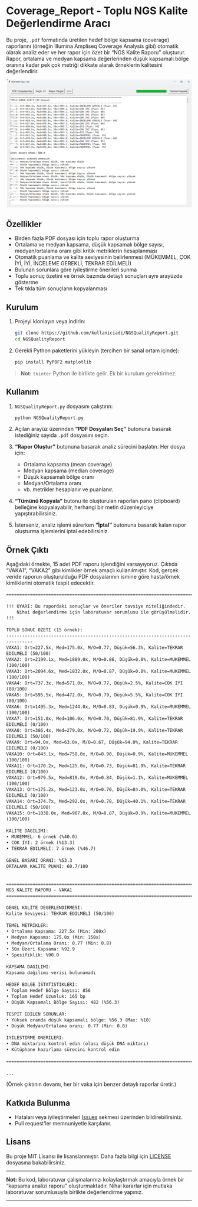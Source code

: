 # Coverage_Report - Toplu NGS Kalite Değerlendirme Aracı

Bu proje, `.pdf` formatında üretilen hedef bölge kapsama (coverage) raporlarını (örneğin Illumina Ampliseq Coverage Analysis gibi) otomatik olarak analiz eder ve her rapor için özet bir “NGS Kalite Raporu” oluşturur. Rapor, ortalama ve medyan kapsama değerlerinden düşük kapsamalı bölge oranına kadar pek çok metriği dikkate alarak örneklerin kalitesini değerlendirir.

![screen.png](screen.png)

## Özellikler
- Birden fazla PDF dosyası için toplu rapor oluşturma
- Ortalama ve medyan kapsama, düşük kapsamalı bölge sayısı, medyan/ortalama oranı gibi kritik metriklerin hesaplanması
- Otomatik puanlama ve kalite seviyesinin belirlenmesi (MÜKEMMEL, ÇOK İYİ, İYİ, İNCELEME GEREKLİ, TEKRAR EDİLMELİ)
- Bulunan sorunlara göre iyileştirme önerileri sunma
- Toplu sonuç özetini ve örnek bazında detaylı sonuçları aynı arayüzde gösterme
- Tek tıkla tüm sonuçların kopyalanması

## Kurulum

1. Projeyi klonlayın veya indirin:

   ```bash
   git clone https://github.com/kullaniciadi/NGSQualityReport.git
   cd NGSQualityReport
   ```

2. Gerekli Python paketlerini yükleyin (tercihen bir sanal ortam içinde):

   ```bash
   pip install PyPDF2 matplotlib
   ```

> **Not:** `tkinter` Python ile birlikte gelir. Ek bir kurulum gerektirmez.

## Kullanım

1. `NGSQualityReport.py` dosyasını çalıştırın:

   ```bash
   python NGSQualityReport.py
   ```

2. Açılan arayüz üzerinden **“PDF Dosyaları Seç”** butonuna basarak istediğiniz sayıda `.pdf` dosyasını seçin.

3. **“Rapor Oluştur”** butonuna basarak analiz sürecini başlatın. Her dosya için:
   - Ortalama kapsama (mean coverage)
   - Medyan kapsama (median coverage)
   - Düşük kapsamalı bölge oranı
   - Medyan/Ortalama oranı
   - vb. metrikler hesaplanır ve puanlanır.

4. **“Tümünü Kopyala”** butonu ile oluşturulan raporları pano (clipboard) belleğine kopyalayabilir, herhangi bir metin düzenleyiciye yapıştırabilirsiniz.

5. İsterseniz, analiz işlemi sürerken **“İptal”** butonuna basarak kalan rapor oluşturma işlemlerini iptal edebilirsiniz.


## Örnek Çıktı

Aşağıdaki örnekte, 15 adet PDF raporu işlendiğini varsayıyoruz. Çıktıda “VAKA1”, “VAKA2” gibi kimlikler örnek amaçlı kullanılmıştır. Kod, gerçek veride raporun oluşturulduğu PDF dosyalarının ismine göre hasta/örnek kimliklerini otomatik tespit edecektir.

```text
================================================================================

!!! UYARI: Bu rapordaki sonuçlar ve öneriler tavsiye niteliğindedir. 
    Nihai değerlendirme için laboratuvar sorumlusu ile görüşülmelidir. !!!

TOPLU SONUC OZETI (15 örnek):
--------------------------------------------------------------------------------
VAKA1: Ort=227.5x, Med=175.0x, M/O=0.77, Düşük=56.3%, Kalite=TEKRAR EDILMELI (50/100)
VAKA2: Ort=2199.1x, Med=1889.0x, M/O=0.86, Düşük=0.8%, Kalite=MUKEMMEL (100/100)
VAKA3: Ort=2094.6x, Med=1832.0x, M/O=0.87, Düşük=0.8%, Kalite=MUKEMMEL (100/100)
VAKA4: Ort=737.3x, Med=571.0x, M/O=0.77, Düşük=2.5%, Kalite=COK IYI (80/100)
VAKA5: Ort=595.5x, Med=472.0x, M/O=0.79, Düşük=5.5%, Kalite=COK IYI (80/100)
VAKA6: Ort=1495.3x, Med=1244.0x, M/O=0.83, Düşük=0.9%, Kalite=MUKEMMEL (100/100)
VAKA7: Ort=151.0x, Med=106.0x, M/O=0.70, Düşük=81.9%, Kalite=TEKRAR EDILMELI (0/100)
VAKA8: Ort=386.4x, Med=279.0x, M/O=0.72, Düşük=19.9%, Kalite=TEKRAR EDILMELI (50/100)
VAKA9: Ort=94.0x, Med=63.0x, M/O=0.67, Düşük=94.0%, Kalite=TEKRAR EDILMELI (0/100)
VAKA10: Ort=843.1x, Med=758.0x, M/O=0.90, Düşük=0.9%, Kalite=MUKEMMEL (100/100)
VAKA11: Ort=170.2x, Med=125.0x, M/O=0.73, Düşük=81.9%, Kalite=TEKRAR EDILMELI (0/100)
VAKA12: Ort=979.5x, Med=819.0x, M/O=0.84, Düşük=1.1%, Kalite=MUKEMMEL (100/100)
VAKA13: Ort=175.2x, Med=123.0x, M/O=0.70, Düşük=84.0%, Kalite=TEKRAR EDILMELI (0/100)
VAKA14: Ort=374.7x, Med=292.0x, M/O=0.78, Düşük=40.1%, Kalite=TEKRAR EDILMELI (50/100)
VAKA15: Ort=1038.0x, Med=907.0x, M/O=0.87, Düşük=0.9%, Kalite=MUKEMMEL (100/100)

KALITE DAGILIMI:
• MUKEMMEL: 6 örnek (%40.0)
• COK IYI: 2 örnek (%13.3)
• TEKRAR EDILMELI: 7 örnek (%46.7)

GENEL BASARI ORANI: %53.3
ORTALAMA KALITE PUANI: 60.7/100


================================================================================
NGS KALITE RAPORU - VAKA1
================================================================================

GENEL KALITE DEGERLENDIRMESI:
Kalite Seviyesi: TEKRAR EDILMELI (50/100)

TEMEL METRIKLER:
• Ortalama Kapsama: 227.5x (Min: 200x)
• Medyan Kapsama: 175.0x (Min: 150x)
• Medyan/Ortalama Oranı: 0.77 (Min: 0.8)
• 50x Üzeri Kapsama: %92.9
• Spesifiklik: %90.0

KAPSAMA DAGILIMI:
Kapsama dağılımı verisi bulunamadı

HEDEF BOLGE ISTATISTIKLERI:
• Toplam Hedef Bölge Sayısı: 856
• Toplam Hedef Uzunluk: 165 bp
• Düşük Kapsamalı Bölge Sayısı: 482 (%56.3)

TESPIT EDILEN SORUNLAR:
• Yüksek oranda düşük kapsamalı bölge: %56.3 (Max: %10)
• Düşük Medyan/Ortalama oranı: 0.77 (Min: 0.8)

IYILESTIRME ONERILERI:
• DNA miktarını kontrol edin (olası düşük DNA miktarı)
• Kütüphane hazırlama sürecini kontrol edin

================================================================================

...
```

(Örnek çıktının devamı, her bir vaka için benzer detaylı raporlar üretir.)

## Katkıda Bulunma

- Hataları veya iyileştirmeleri [Issues](https://github.com/kullaniciadi/NGSQualityReport/issues) sekmesi üzerinden bildirebilirsiniz.
- Pull request’ler memnuniyetle karşılanır.

## Lisans

Bu proje MIT Lisansı ile lisanslanmıştır. Daha fazla bilgi için [LICENSE](LICENSE) dosyasına bakabilirsiniz.

---

**Not:** Bu kod, laboratuvar çalışmalarınızı kolaylaştırmak amacıyla örnek bir “kapsama analizi raporu” oluşturmaktadır. Nihai kararlar için mutlaka laboratuvar sorumlusuyla birlikte değerlendirme yapınız.

---

